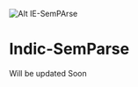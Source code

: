 ![Alt IE-SemPArse]([https://iesemparse.github.io/](https://iesemparse.github.io/figures/ie-semparse-logo-transformed.jpeg)https://iesemparse.github.io/figures/ie-semparse-logo-transformed.jpeg)

# Indic-SemParse

Will be updated Soon
